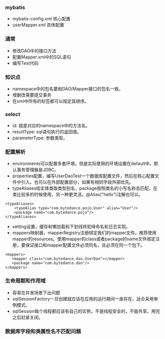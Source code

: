 ### mybatis
- mybatis-config.xml 核心配置
- userMapper.xml 具体配置
### 通常
- 修改DAO中的接口方法
- 配置Mapper.xml中的SQL语句
- 编写Test代码
### 知识点
- namespace中的包名要和DAO/Mapper接口的包名一致。
- 增删改需要提交事务
- 在xml中所有的标签都可以规定其顺序。
### select
- id: 就是对应的namespace中的方法名。
- resultType: sql语句执行的返回值。
- parameterType: 参数类型。
### 配置解析
- environments可以配置多套环境，但是实际使用的环境设置在default中。默认事务管理器是JDBC。
- properties配置，编写UserDaoTest一个数据库配置文件，然后在核心配置文件中引入。也可以在外部配置部分，如果有相同字段外部优先。
- typeAliases给实体类取类型别名，package按照类名的小写名称去匹配，在类比较多的时候使用，另一种更灵活。@Alias("hello")注解也可以。
```
<typeAliases>
    <typeAlias type="com.bytedance.pojo.User" alias="User"/> 
    <package name="com.bytedance.pojo"/>
</typeAliases>
```
- setting设置，缓存和懒加载和下划线转驼峰命名和日志实现。
- mappers映射器，mapperRegistry注册绑定我们的mapper文件，推荐使用mapper的resources。使用mapper的class或者package的name文件绑定注册，要保证接口和mapper配置文件必须同名，且必须在同一个包下。

```
<mappers>
   <mapper class="com.bytedance.dao.UserDao"></mapper>
   <package name="com.bytedance.dao"/>
</mappers>
```
### 生命周期和作用域
- 容易在并发场景下出问题
- sqlSessionFactory一旦创建就应该在应用的运行期间一直存在，适合采用单例模式。
- sqlSession每个线程都应该有自己的实例，不是线程安全的，不能共享。用完之后赶紧关闭。
### 数据库字段和类属性名不匹配问题
